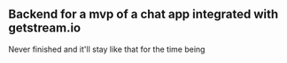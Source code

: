 ## Backend for a mvp of a chat app integrated with getstream.io

Never finished and it'll stay like that for the time being
